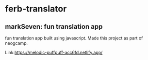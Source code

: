 # ferb-translator
## markSeven: fun translation app

fun translation app built using javascript. Made this project as part of neogcamp.

Link:https://melodic-puffpuff-acc6fd.netlify.app/
